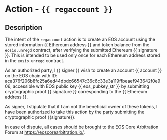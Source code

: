 # Action - `{{ regaccount }}`

## Description

The intent of the `regaccount` action is to create an EOS account using the stored information {{ Ethereum address }} and token balance from the `eosio.unregd` contract, after verifying the submitted Ethereum {{ signature }}. This is intended to be used only once for each Ethereum address stored in the `eosio.unregd` contract.

As an authorized party, I {{ signer }} wish to create an account {{ account }} on the EOS chain with ID: aca376f206b8fc25a6ed44dbdc66547c36c6c33e3a119ffbeaef943642f0e906, accessible with EOS public key {{ eos_pubkey_str }} by submitting cryptographic proof {{ signature }} corresponding to the {{ Ethereum address }}.

As signer, I stipulate that if I am not the beneficial owner of these tokens, I have been authorized to take this action by the party submitting the cryptographic proof {{signature}}.

In case of dispute, all cases should be brought to the EOS Core Arbitration Forum at https://eoscorearbitration.io/.
